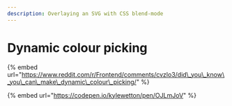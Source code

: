 ```yaml
---
description: Overlaying an SVG with CSS blend-mode
---
```


# Dynamic colour picking

{% embed url="https://www.reddit.com/r/Frontend/comments/cvzlo3/did\_you\_know\_you\_can\_make\_dynamic\_colour\_picking/" %}

{% embed url="https://codepen.io/kylewetton/pen/OJLmJoV" %}



